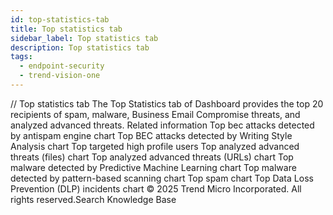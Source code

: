```yaml
---
id: top-statistics-tab
title: Top statistics tab
sidebar_label: Top statistics tab
description: Top statistics tab
tags:
  - endpoint-security
  - trend-vision-one
---
```


/*<![CDATA[*/ $('#title').html($('meta[name=map-description]').attr('content')); /*]]>*/ Top statistics tab The Top Statistics tab of Dashboard provides the top 20 recipients of spam, malware, Business Email Compromise threats, and analyzed advanced threats. Related information Top bec attacks detected by antispam engine chart Top BEC attacks detected by Writing Style Analysis chart Top targeted high profile users Top analyzed advanced threats (files) chart Top analyzed advanced threats (URLs) chart Top malware detected by Predictive Machine Learning chart Top malware detected by pattern-based scanning chart Top spam chart Top Data Loss Prevention (DLP) incidents chart © 2025 Trend Micro Incorporated. All rights reserved.Search Knowledge Base
